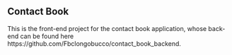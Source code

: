 <h2>Contact Book</h2>
<p>This is the front-end project for the contact book application, whose back-end can be found here https://github.com/Fbclongobucco/contact_book_backend.</p>
